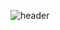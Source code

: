 ![header](https://capsule-render.vercel.app/api?type=waving&color=timeGradient&text=Welcome%20to%20Sangyong's%20GitHub%20👋&animation=twinkling&fontSize=35&fontAlignY=40&fontAlign=70&height=250)

<!--
**sangyong-99/sangyong-99** is a ✨ _special_ ✨ repository because its `README.md` (this file) appears on your GitHub profile.

Here are some ideas to get you started:

- 🔭 I’m currently working on ...
- 🌱 I’m currently learning ...
- 👯 I’m looking to collaborate on ...
- 🤔 I’m looking for help with ...
- 💬 Ask me about ...
- 📫 How to reach me: ...
- 😄 Pronouns: ...
- ⚡ Fun fact: ...
-->
